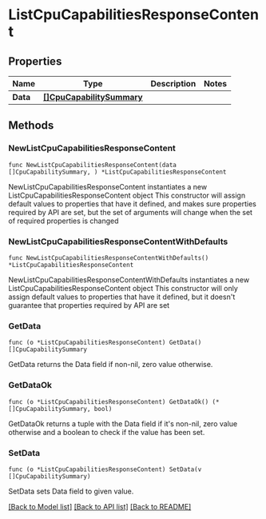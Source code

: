 # ListCpuCapabilitiesResponseContent

## Properties

Name | Type | Description | Notes
------------ | ------------- | ------------- | -------------
**Data** | [**[]CpuCapabilitySummary**](CpuCapabilitySummary.md) |  | 

## Methods

### NewListCpuCapabilitiesResponseContent

`func NewListCpuCapabilitiesResponseContent(data []CpuCapabilitySummary, ) *ListCpuCapabilitiesResponseContent`

NewListCpuCapabilitiesResponseContent instantiates a new ListCpuCapabilitiesResponseContent object
This constructor will assign default values to properties that have it defined,
and makes sure properties required by API are set, but the set of arguments
will change when the set of required properties is changed

### NewListCpuCapabilitiesResponseContentWithDefaults

`func NewListCpuCapabilitiesResponseContentWithDefaults() *ListCpuCapabilitiesResponseContent`

NewListCpuCapabilitiesResponseContentWithDefaults instantiates a new ListCpuCapabilitiesResponseContent object
This constructor will only assign default values to properties that have it defined,
but it doesn't guarantee that properties required by API are set

### GetData

`func (o *ListCpuCapabilitiesResponseContent) GetData() []CpuCapabilitySummary`

GetData returns the Data field if non-nil, zero value otherwise.

### GetDataOk

`func (o *ListCpuCapabilitiesResponseContent) GetDataOk() (*[]CpuCapabilitySummary, bool)`

GetDataOk returns a tuple with the Data field if it's non-nil, zero value otherwise
and a boolean to check if the value has been set.

### SetData

`func (o *ListCpuCapabilitiesResponseContent) SetData(v []CpuCapabilitySummary)`

SetData sets Data field to given value.



[[Back to Model list]](../README.md#documentation-for-models) [[Back to API list]](../README.md#documentation-for-api-endpoints) [[Back to README]](../README.md)



